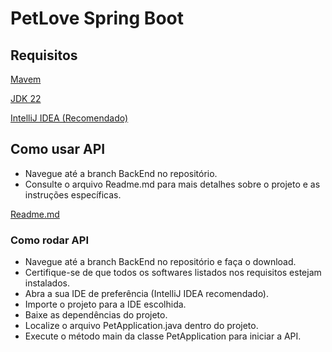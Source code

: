 
# PetLove Spring Boot


## Requisitos
[Mavem](https://dlcdn.apache.org/maven/maven-3/3.9.9/binaries/apache-maven-3.9.9-bin.zip)

[JDK 22](https://download.oracle.com/java/22/latest/jdk-22_windows-x64_bin.exe)

[IntelliJ IDEA (Recomendado)](https://www.jetbrains.com/pt-br/idea/)


## Como usar API
* Navegue até a branch BackEnd no repositório.
* Consulte o arquivo Readme.md para mais detalhes sobre o projeto e as instruções específicas.

[Readme.md](https://github.com/Sync-BR/PetLove/blob/BackEnd/Readme.md)

### Como rodar API
* Navegue até a branch BackEnd no repositório e faça o download.
* Certifique-se de que todos os softwares listados nos requisitos estejam instalados.
* Abra a sua IDE de preferência (IntelliJ IDEA recomendado).
* Importe o projeto para a IDE escolhida.
* Baixe as dependências do projeto.
* Localize o arquivo PetApplication.java dentro do projeto.
* Execute o método main da classe PetApplication para iniciar a API.
